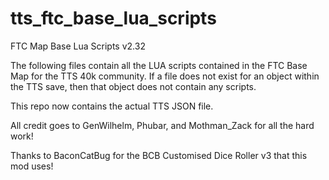 # tts_ftc_base_lua_scripts
FTC Map Base Lua Scripts v2.32

The following files contain all the LUA scripts contained in the FTC Base Map for the TTS 40k community. If a file does not exist for an object within the TTS save, then that
object does not contain any scripts.

This repo now contains the actual TTS JSON file.

All credit goes to GenWilhelm, Phubar, and Mothman_Zack for all the hard work!

Thanks to BaconCatBug for the BCB Customised Dice Roller v3 that this mod uses!
